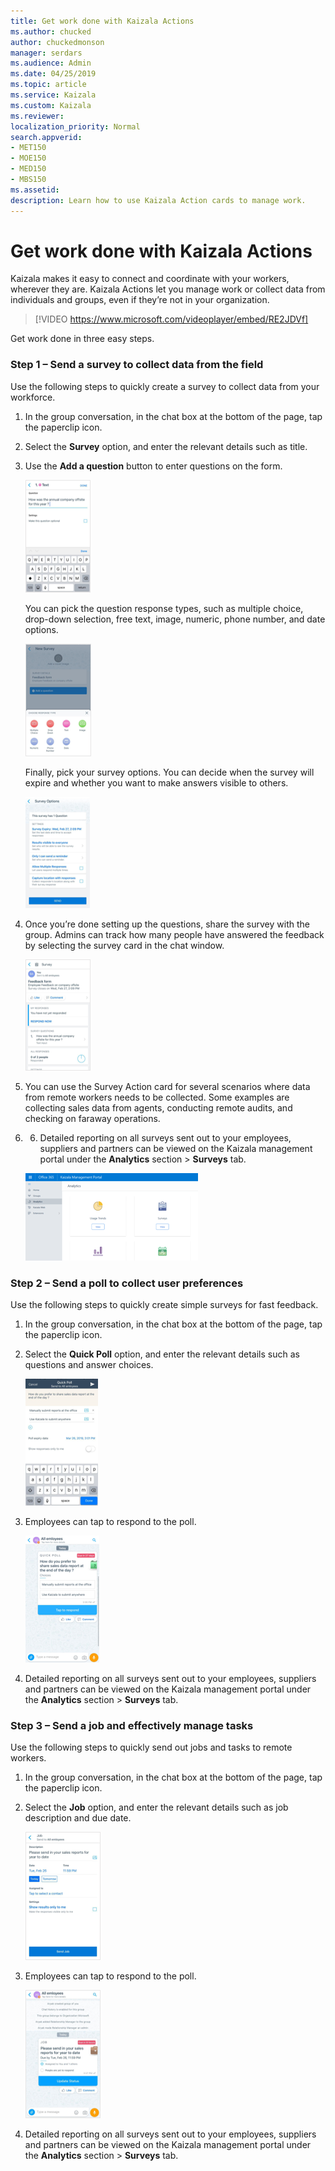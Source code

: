 ```yaml
---
title: Get work done with Kaizala Actions
ms.author: chucked
author: chuckedmonson
manager: serdars
ms.audience: Admin
ms.date: 04/25/2019
ms.topic: article
ms.service: Kaizala
ms.custom: Kaizala
ms.reviewer: 
localization_priority: Normal
search.appverid:
- MET150
- MOE150
- MED150
- MBS150
ms.assetid: 
description: Learn how to use Kaizala Action cards to manage work.
---
```


# Get work done with Kaizala Actions

Kaizala makes it easy to connect and coordinate with your workers, wherever they are. Kaizala Actions let you manage work or collect data from individuals and groups, even if they’re not in your organization.

> [!VIDEO https://www.microsoft.com/videoplayer/embed/RE2JDVf] 

Get work done in three easy steps.

### Step 1 – Send a survey to collect data from the field

Use the following steps to quickly create a survey to collect data from your workforce. 

1. In the group conversation, in the chat box at the bottom of the page, tap the paperclip icon.
2. Select the **Survey** option, and enter the relevant details such as title.
3. Use the **Add a question** button to enter questions on the form.

   ![Screenshot of creating a question in a survey](media/survey-enter-question.png)

   You can pick the question response types, such as multiple choice, drop-down selection, free text, image, numeric, phone number, and date options.
   
   ![Screenshot of the response types available in a survey](media/survey-response-type.png)

   Finally, pick your survey options. You can decide when the survey will expire and whether you want to make answers visible to others.

   ![Screenshot of the options available in a survey](media/survey-options.png)

4. Once you’re done setting up the questions, share the survey with the group. Admins can track how many people have answered the feedback by selecting the survey card in the chat window.

   ![Screenshot of the feedback form in a survey](media/survey-feedback-form.png)

5. You can use the Survey Action card for several scenarios where data from remote workers needs to be collected. Some examples are collecting sales data from agents, conducting remote audits, and checking on faraway operations. 
6. 6.	Detailed reporting on all surveys sent out to your employees, suppliers and partners can be viewed on the Kaizala management portal under the **Analytics** section > **Surveys** tab. 

   ![Screenshot of survey reporting in the Kaizala management portal](media/portal-analytics.png)

### Step 2 – Send a poll to collect user preferences

Use the following steps to quickly create simple surveys for fast feedback.
 
1. In the group conversation, in the chat box at the bottom of the page, tap the paperclip icon.
2. Select the **Quick Poll** option, and enter the relevant details such as questions and answer choices.

   ![Screenshot of creating a question in a quick poll](media/poll-enter-question.png)

3. Employees can tap to respond to the poll.

   ![Screenshot of an employee quick poll](media/poll-respond.png)

4. Detailed reporting on all surveys sent out to your employees, suppliers and partners can be viewed on the Kaizala management portal under the **Analytics** section > **Surveys** tab. 

### Step 3 – Send a job and effectively manage tasks

Use the following steps to quickly send out jobs and tasks to remote workers. 

1. In the group conversation, in the chat box at the bottom of the page, tap the paperclip icon.
2. Select the **Job** option, and enter the relevant details such as job description and due date.

   ![Screenshot of a job form](media/job-form.png)

3. Employees can tap to respond to the poll.

   ![Screenshot of how an employee can update job status](media/job-status.png)

4. Detailed reporting on all surveys sent out to your employees, suppliers and partners can be viewed on the Kaizala management portal under the **Analytics** section > **Surveys** tab. 


